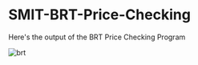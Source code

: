 # SMIT-BRT-Price-Checking
Here's the output of the BRT Price Checking Program 

![brt](https://github.com/JafranAhmad/SMIT-BRT-Price-Checking/assets/136591003/b10e83bb-b96a-45ec-933c-cdcf21d810cf)
